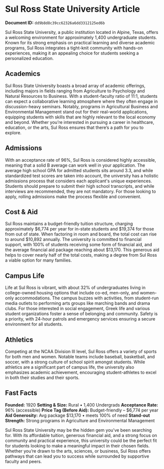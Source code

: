 # Sul Ross State University Article

**Document ID:** `dd9b8d8c39cc62326a6dd3312125ed6b`

Sul Ross State University, a public institution located in Alpine, Texas, offers a welcoming environment for approximately 1,400 undergraduate students. Known for its strong emphasis on practical learning and diverse academic programs, Sul Ross integrates a tight-knit community with hands-on experiences, making it an appealing choice for students seeking a personalized education.

## Academics
Sul Ross State University boasts a broad array of academic offerings, including majors in fields ranging from Agriculture to Psychology and Natural Resources to Business. With a student-faculty ratio of 11:1, students can expect a collaborative learning atmosphere where they often engage in discussion-heavy seminars. Notably, programs in Agricultural Business and Environmental Management stand out for their real-world applications, equipping students with skills that are highly relevant to the local economy and beyond. Whether you’re interested in pursuing a career in healthcare, education, or the arts, Sul Ross ensures that there’s a path for you to explore.

## Admissions
With an acceptance rate of 96%, Sul Ross is considered highly accessible, meaning that a solid B average can work well in your application. The average high school GPA for admitted students sits around 3.3, and while standardized test scores are taken into account, the university has a holistic admissions process that considers each applicant's unique experiences. Students should prepare to submit their high school transcripts, and while interviews are recommended, they are not mandatory. For those looking to apply, rolling admissions make the process flexible and convenient.

## Cost & Aid
Sul Ross maintains a budget-friendly tuition structure, charging approximately $6,774 per year for in-state students and $19,374 for those from out of state. When factoring in room and board, the total cost can rise to around $10,892 annually. The university is committed to financial support, with 100% of students receiving some form of financial aid, and the average financial aid package reaching about $13,170. This generous aid helps to cover nearly half of the total costs, making a degree from Sul Ross a viable option for many families.

## Campus Life
Life at Sul Ross is vibrant, with about 32% of undergraduates living in college-owned housing options that include co-ed, men-only, and women-only accommodations. The campus buzzes with activities, from student-run media outlets to performing arts groups like marching bands and drama clubs. For those interested in social engagement, Greek life and various student organizations foster a sense of belonging and community. Safety is a priority, with 24-hour patrols and emergency services ensuring a secure environment for all students.

## Athletics
Competing at the NCAA Division III level, Sul Ross offers a variety of sports for both men and women. Notable teams include baseball, basketball, and soccer, with a strong culture of school spirit amongst students. While athletics are a significant part of campus life, the university also emphasizes academic achievement, encouraging student-athletes to excel in both their studies and their sports.

## Fast Facts
**Founded:** 1920
**Setting & Size:** Rural • 1,400 Undergrads
**Acceptance Rate:** 96% (accessible)
**Price Tag (Before Aid):** Budget-friendly – $6,774 per year
**Aid Generosity:** Avg package $13,170 • meets 100% of need
**Stand-out Strength:** Strong programs in Agriculture and Environmental Management

Sul Ross State University may be the hidden gem you’ve been searching for. With its affordable tuition, generous financial aid, and a strong focus on community and practical experience, this university could be the perfect fit for students looking to make a meaningful impact in their chosen fields. Whether you’re drawn to the arts, sciences, or business, Sul Ross offers pathways that can lead you to success while surrounded by supportive faculty and peers.

